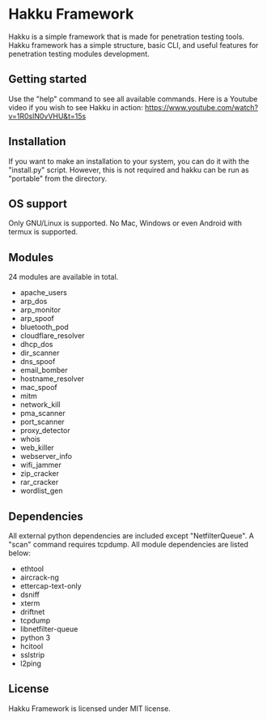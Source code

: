 Hakku Framework
===============

Hakku is a simple framework that is made for penetration testing tools.
Hakku framework has a simple structure, basic CLI, and useful features for penetration testing modules development.

Getting started
----------------------

Use the "help" command to see all available commands. Here is a Youtube video if you wish to see Hakku in action: https://www.youtube.com/watch?v=1R0slN0vVHU&t=15s

Installation
----------

If you want to make an installation to your system, you can do it with the "install.py" script. However, this is not required and hakku can be run as "portable" from the directory.

OS support
----------

Only GNU/Linux is supported. No Mac, Windows or even Android with termux is supported.

Modules
-------

24 modules are available in total.

* apache_users
* arp_dos
* arp_monitor
* arp_spoof
* bluetooth_pod
* cloudflare_resolver
* dhcp_dos
* dir_scanner
* dns_spoof
* email_bomber
* hostname_resolver
* mac_spoof
* mitm
* network_kill
* pma_scanner
* port_scanner
* proxy_detector
* whois
* web_killer
* webserver_info
* wifi_jammer
* zip_cracker
* rar_cracker
* wordlist_gen

Dependencies
------------

All external python dependencies are included except "NetfilterQueue". A "scan" command requires tcpdump.
All module dependencies are listed below:

- ethtool
- aircrack-ng
- ettercap-text-only
- dsniff
- xterm
- driftnet
- tcpdump
- libnetfilter-queue
- python 3
- hcitool
- sslstrip
- l2ping

License
-------

Hakku Framework is licensed under MIT license.
